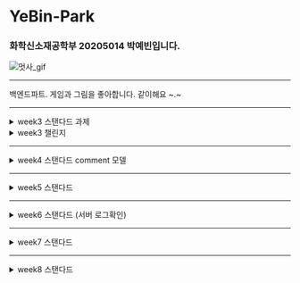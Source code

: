 # YeBin-Park
### 화학신소재공학부 20205014 박예빈입니다.
![멋사_gif](https://github.com/LikeLion-at-CAU-12th/YeBin-Park/assets/114918259/88b6c0fe-1a75-4844-9dfc-4abe03525b26)
***
백엔드파트. 게임과 그림을 좋아합니다. 같이해요 ~.~

***
<details>
<summary>week3 스탠다드 과제</summary>
<div markdown="1">

![image](https://github.com/LikeLion-at-CAU-12th/YeBin-Park/assets/114918259/d7d11413-5b89-415c-b597-f76a4c09584b)
![image](https://github.com/LikeLion-at-CAU-12th/YeBin-Park/assets/114918259/a6280148-5a0d-47ce-8a80-c69fc1badd96)
</div>
</details>

<details>
<summary>week3 챌린지</summary>
<div markdown="2">

![image](https://github.com/LikeLion-at-CAU-12th/YeBin-Park/assets/114918259/1813e965-e12a-4b76-b564-edcc67946acd)

다음과 같이 admin 페이지에서 입력한 오브젝트를 동적으로 받아온다.
![image](https://github.com/LikeLion-at-CAU-12th/YeBin-Park/assets/114918259/0c9b71e1-5ec2-4cf8-a3f6-58503c060d8d)

</div>
</details>

***

<details>
<summary>week4 스탠다드 comment 모델</summary>
<div markdown="3">

![image](https://github.com/LikeLion-at-CAU-12th/YeBin-Park/assets/114918259/6f8b604d-ae1a-452f-b6ea-03cbdfb78bd3)
![image](https://github.com/LikeLion-at-CAU-12th/YeBin-Park/assets/114918259/b981dba9-52a8-4608-9440-6704dd14da4c)
admin 에서 확인할 수 있는 comment

</details>
<div>

*** 
<details>
<summary>week5 스탠다드</summary>
<div markdown="4">

![image](https://github.com/LikeLion-at-CAU-12th/YeBin-Park/assets/114918259/d9bd1464-4986-4cd3-a1e5-964e474e643d)
Postman에서 확인할수 있는 댓글목록. 링크는 postid/comments 로 접속가능하다.

![image](https://github.com/LikeLion-at-CAU-12th/YeBin-Park/assets/114918259/25a8c96e-35d0-4964-a8a8-8af5382012c4)
Postman 에서 확인할 수 있는 날짜 범위 사이 글목록. found로 접속 할 수 있게해놨고 범위는 바꿀 수 있다.
일주일 단위 설정이 가능한 코드도 찾아보았다.
</div>
</details>

***
<details>
<summary> week6 스탠다드 (서버 로그확인)</summary>
<div makedown="5">

![image](https://github.com/LikeLion-at-CAU-12th/YeBin-Park/assets/114918259/95f77093-d1c8-45a0-a3b3-506348e9749b)
putty의 logging 기능을 이용해 배포한 서버가 받은 요청들을 로그로 확인하고, 파일로도 저장할 수 있었다.
</div>
</details>

***
<details>
<summary> week7 스탠다드 </summary>
<div markdown="6">

![image](https://github.com/LikeLion-at-CAU-12th/YeBin-Park/assets/114918259/f087fa21-0556-4f53-bb5c-62e44952a15b)
post로 comment 작성기능을 만들었습니다.

![image](https://github.com/LikeLion-at-CAU-12th/YeBin-Park/assets/114918259/9429d8a4-731b-4bf9-8558-df4921f901f2)
get 으로 해당글에 달린 여러 댓글을 한번에 확인가능합니다.

![image](https://github.com/LikeLion-at-CAU-12th/YeBin-Park/assets/114918259/8315dae0-caea-4d8b-887f-e2c577beac1a)
delete 기능으로 삭제하여 남은 댓글만 확인해봤습니다.
</div>
</details>

***
<details>
<summary> week8 스탠다드 </summary>
<div markdown="7">

![image](https://github.com/LikeLion-at-CAU-12th/YeBin-Park/assets/114918259/cd00eb69-bcf3-47e8-892c-0666c7f36a91)
header 에 지정해준 Key-value 를 올바르게 받았을 경우에 POST 가 가능합니다.

![image](https://github.com/LikeLion-at-CAU-12th/YeBin-Park/assets/114918259/4b3f8c17-ab81-4b17-8d1c-6c941e9dfd36)
올바르게 받지 않았을 경우 메소드 접근이 불가합니다.

![image](https://github.com/LikeLion-at-CAU-12th/YeBin-Park/assets/114918259/7bf345b3-7866-443f-bfed-bdcab410dd6e)
작성자인 경우에 글 삭제및 수정이 가능합니다. (204확인, user.id 및 writer 가 2 인 상태.)

![image](https://github.com/LikeLion-at-CAU-12th/YeBin-Park/assets/114918259/ccb5e6f5-2e8e-48c0-afe2-9f6a27266ca5)
작성자가 아닌경우 작성자만 가능하다고 뜹니다.
Key 를 받지 않았을 경우도 다시 위로 돌아가 메소드 접근이 불가하다고 뜹니다.
![image](https://github.com/LikeLion-at-CAU-12th/YeBin-Park/assets/114918259/fbabe6a7-8352-4570-bf23-b1b3fdeeabf2)

</div>
</details>